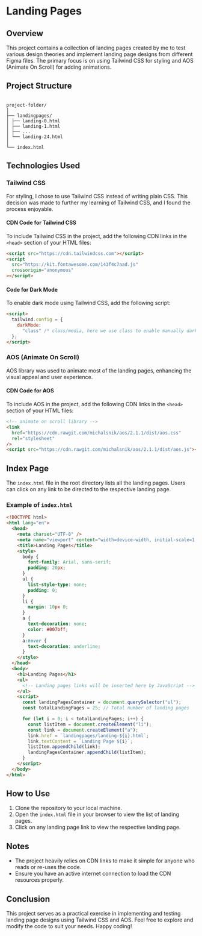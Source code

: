 # Landing Pages

## Overview

This project contains a collection of landing pages created by me to test various design theories and implement landing page designs from different Figma files. The primary focus is on using Tailwind CSS for styling and AOS (Animate On Scroll) for adding animations.

## Project Structure

```

project-folder/
│
├── landingpages/
│ ├── landing-0.html
│ ├── landing-1.html
│ ├── ...
│ └── landing-24.html
│
└── index.html

```

## Technologies Used

### Tailwind CSS

For styling, I chose to use Tailwind CSS instead of writing plain CSS. This decision was made to further my learning of Tailwind CSS, and I found the process enjoyable.

#### CDN Code for Tailwind CSS

To include Tailwind CSS in the project, add the following CDN links in the `<head>` section of your HTML files:

```html
<script src="https://cdn.tailwindcss.com"></script>
<script
  src="https://kit.fontawesome.com/143f4c7aad.js"
  crossorigin="anonymous"
></script>
```

#### Code for Dark Mode

To enable dark mode using Tailwind CSS, add the following script:

```html
<script>
  tailwind.config = {
    darkMode:
      "class" /* class/media, here we use class to enable manually dark mode */,
  };
</script>
```

### AOS (Animate On Scroll)

AOS library was used to animate most of the landing pages, enhancing the visual appeal and user experience.

#### CDN Code for AOS

To include AOS in the project, add the following CDN links in the `<head>` section of your HTML files:

```html
<!-- animate on scroll library -->
<link
  href="https://cdn.rawgit.com/michalsnik/aos/2.1.1/dist/aos.css"
  rel="stylesheet"
/>
<script src="https://cdn.rawgit.com/michalsnik/aos/2.1.1/dist/aos.js"></script>
```

## Index Page

The `index.html` file in the root directory lists all the landing pages. Users can click on any link to be directed to the respective landing page.

### Example of `index.html`

```html
<!DOCTYPE html>
<html lang="en">
  <head>
    <meta charset="UTF-8" />
    <meta name="viewport" content="width=device-width, initial-scale=1.0" />
    <title>Landing Pages</title>
    <style>
      body {
        font-family: Arial, sans-serif;
        padding: 20px;
      }
      ul {
        list-style-type: none;
        padding: 0;
      }
      li {
        margin: 10px 0;
      }
      a {
        text-decoration: none;
        color: #007bff;
      }
      a:hover {
        text-decoration: underline;
      }
    </style>
  </head>
  <body>
    <h1>Landing Pages</h1>
    <ul>
      <!-- Landing pages links will be inserted here by JavaScript -->
    </ul>
    <script>
      const landingPagesContainer = document.querySelector("ul");
      const totalLandingPages = 25; // Total number of landing pages

      for (let i = 0; i < totalLandingPages; i++) {
        const listItem = document.createElement("li");
        const link = document.createElement("a");
        link.href = `landingpages/landing-${i}.html`;
        link.textContent = `Landing Page ${i}`;
        listItem.appendChild(link);
        landingPagesContainer.appendChild(listItem);
      }
    </script>
  </body>
</html>
```

## How to Use

1. Clone the repository to your local machine.
2. Open the `index.html` file in your browser to view the list of landing pages.
3. Click on any landing page link to view the respective landing page.

## Notes

- The project heavily relies on CDN links to make it simple for anyone who reads or re-uses the code.
- Ensure you have an active internet connection to load the CDN resources properly.

## Conclusion

This project serves as a practical exercise in implementing and testing landing page designs using Tailwind CSS and AOS. Feel free to explore and modify the code to suit your needs. Happy coding!
